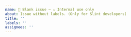 ```yaml
---
name: 🚧 Blank issue — ⚠️ Internal use only
about: Issue without labels. (Only for Slint developers)
title: ''
labels: ''
assignees: ''
---
```

<!-- Copyright © SixtyFPS GmbH <info@slint.dev> ; SPDX-License-Identifier: GPL-3.0-only OR LicenseRef-Slint-Royalty-free-2.0 OR LicenseRef-Slint-Software-3.0 -->
